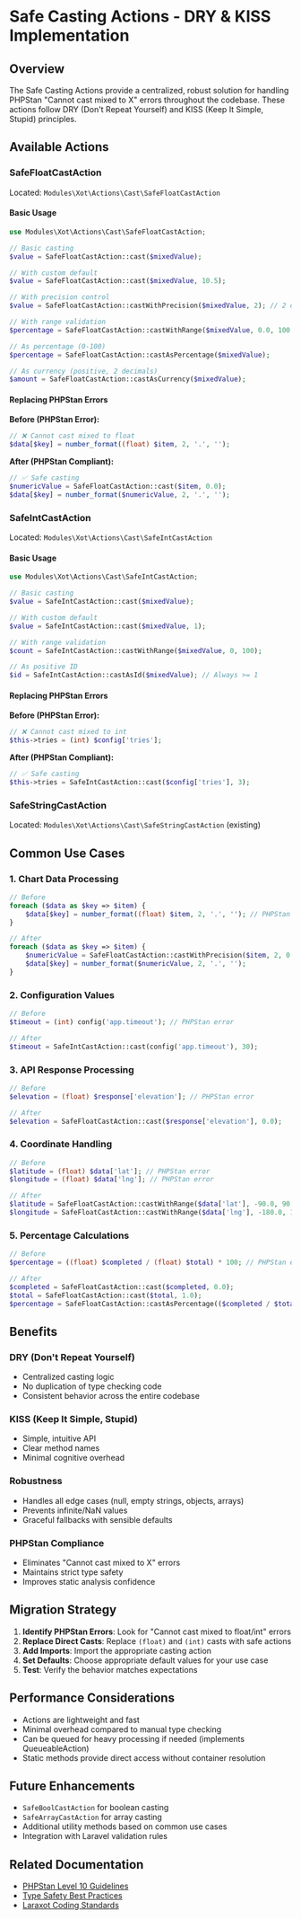 # Safe Casting Actions - DRY & KISS Implementation

## Overview

The Safe Casting Actions provide a centralized, robust solution for handling PHPStan "Cannot cast mixed to X" errors throughout the codebase. These actions follow DRY (Don't Repeat Yourself) and KISS (Keep It Simple, Stupid) principles.

## Available Actions

### SafeFloatCastAction

Located: `Modules\Xot\Actions\Cast\SafeFloatCastAction`

#### Basic Usage

```php
use Modules\Xot\Actions\Cast\SafeFloatCastAction;

// Basic casting
$value = SafeFloatCastAction::cast($mixedValue);

// With custom default
$value = SafeFloatCastAction::cast($mixedValue, 10.5);

// With precision control
$value = SafeFloatCastAction::castWithPrecision($mixedValue, 2); // 2 decimal places

// With range validation
$percentage = SafeFloatCastAction::castWithRange($mixedValue, 0.0, 100.0);

// As percentage (0-100)
$percentage = SafeFloatCastAction::castAsPercentage($mixedValue);

// As currency (positive, 2 decimals)
$amount = SafeFloatCastAction::castAsCurrency($mixedValue);
```

#### Replacing PHPStan Errors

**Before (PHPStan Error):**
```php
// ❌ Cannot cast mixed to float
$data[$key] = number_format((float) $item, 2, '.', '');
```

**After (PHPStan Compliant):**
```php
// ✅ Safe casting
$numericValue = SafeFloatCastAction::cast($item, 0.0);
$data[$key] = number_format($numericValue, 2, '.', '');
```

### SafeIntCastAction

Located: `Modules\Xot\Actions\Cast\SafeIntCastAction`

#### Basic Usage

```php
use Modules\Xot\Actions\Cast\SafeIntCastAction;

// Basic casting
$value = SafeIntCastAction::cast($mixedValue);

// With custom default
$value = SafeIntCastAction::cast($mixedValue, 1);

// With range validation
$count = SafeIntCastAction::castWithRange($mixedValue, 0, 100);

// As positive ID
$id = SafeIntCastAction::castAsId($mixedValue); // Always >= 1
```

#### Replacing PHPStan Errors

**Before (PHPStan Error):**
```php
// ❌ Cannot cast mixed to int
$this->tries = (int) $config['tries'];
```

**After (PHPStan Compliant):**
```php
// ✅ Safe casting
$this->tries = SafeIntCastAction::cast($config['tries'], 3);
```

### SafeStringCastAction

Located: `Modules\Xot\Actions\Cast\SafeStringCastAction` (existing)

## Common Use Cases

### 1. Chart Data Processing

```php
// Before
foreach ($data as $key => $item) {
    $data[$key] = number_format((float) $item, 2, '.', ''); // PHPStan error
}

// After
foreach ($data as $key => $item) {
    $numericValue = SafeFloatCastAction::castWithPrecision($item, 2, 0.0);
    $data[$key] = number_format($numericValue, 2, '.', '');
}
```

### 2. Configuration Values

```php
// Before
$timeout = (int) config('app.timeout'); // PHPStan error

// After
$timeout = SafeIntCastAction::cast(config('app.timeout'), 30);
```

### 3. API Response Processing

```php
// Before
$elevation = (float) $response['elevation']; // PHPStan error

// After
$elevation = SafeFloatCastAction::cast($response['elevation'], 0.0);
```

### 4. Coordinate Handling

```php
// Before
$latitude = (float) $data['lat']; // PHPStan error
$longitude = (float) $data['lng']; // PHPStan error

// After
$latitude = SafeFloatCastAction::castWithRange($data['lat'], -90.0, 90.0, 0.0);
$longitude = SafeFloatCastAction::castWithRange($data['lng'], -180.0, 180.0, 0.0);
```

### 5. Percentage Calculations

```php
// Before
$percentage = ((float) $completed / (float) $total) * 100; // PHPStan errors

// After
$completed = SafeFloatCastAction::cast($completed, 0.0);
$total = SafeFloatCastAction::cast($total, 1.0);
$percentage = SafeFloatCastAction::castAsPercentage(($completed / $total) * 100);
```

## Benefits

### DRY (Don't Repeat Yourself)
- Centralized casting logic
- No duplication of type checking code
- Consistent behavior across the entire codebase

### KISS (Keep It Simple, Stupid)
- Simple, intuitive API
- Clear method names
- Minimal cognitive overhead

### Robustness
- Handles all edge cases (null, empty strings, objects, arrays)
- Prevents infinite/NaN values
- Graceful fallbacks with sensible defaults

### PHPStan Compliance
- Eliminates "Cannot cast mixed to X" errors
- Maintains strict type safety
- Improves static analysis confidence

## Migration Strategy

1. **Identify PHPStan Errors**: Look for "Cannot cast mixed to float/int" errors
2. **Replace Direct Casts**: Replace `(float)` and `(int)` casts with safe actions
3. **Add Imports**: Import the appropriate casting action
4. **Set Defaults**: Choose appropriate default values for your use case
5. **Test**: Verify the behavior matches expectations

## Performance Considerations

- Actions are lightweight and fast
- Minimal overhead compared to manual type checking
- Can be queued for heavy processing if needed (implements QueueableAction)
- Static methods provide direct access without container resolution

## Future Enhancements

- `SafeBoolCastAction` for boolean casting
- `SafeArrayCastAction` for array casting
- Additional utility methods based on common use cases
- Integration with Laravel validation rules

## Related Documentation

- [PHPStan Level 10 Guidelines](phpstan_level10_guidelines.md)
- [Type Safety Best Practices](type_safety_best_practices.md)
- [Laraxot Coding Standards](../../../docs/coding_standards.md)
